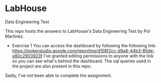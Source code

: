# LabHouse
Data Engineering Test

This repo hosts the answers to LabHouse's Data Engineering Test by Pol Martinez.

* Exercise 1
You can access the dashboard by following the following link: https://lookerstudio.google.com/reporting/d158f2cc-d9a8-44b3-85de-e80c2903923f
I've granted editing permissions to anyone with the link so you can see what's behind the dashboard.
The sql queries used in the project are also present in this repo.

Sadly, I've not been able to complete the assignment. 
